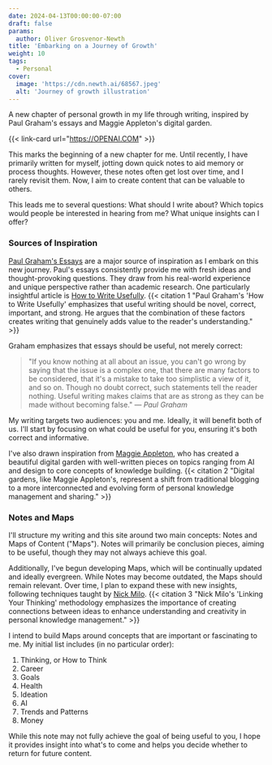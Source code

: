 ```yaml
---
date: 2024-04-13T00:00:00-07:00
draft: false
params:
  author: Oliver Grosvenor-Newth
title: 'Embarking on a Journey of Growth'
weight: 10
tags:
  - Personal
cover:
  image: 'https://cdn.newth.ai/68567.jpeg'
  alt: 'Journey of growth illustration'
---
```


A new chapter of personal growth in my life through writing, inspired by Paul Graham's essays and
Maggie Appleton's digital garden.

{{< link-card url="https://OPENAI.COM" >}}

This marks the beginning of a new chapter for me. Until recently, I have primarily written for
myself, jotting down quick notes to aid memory or process thoughts. However, these notes often get
lost over time, and I rarely revisit them. Now, I aim to create content that can be valuable to
others.

This leads me to several questions: What should I write about? Which topics would people be
interested in hearing from me? What unique insights can I offer?

### Sources of Inspiration

[Paul Graham's Essays](http://www.paulgraham.com/articles.html) are a major source of inspiration as
I embark on this new journey. Paul's essays consistently provide me with fresh ideas and
thought-provoking questions. They draw from his real-world experience and unique perspective rather
than academic research. One particularly insightful article is
[How to Write Usefully](http://www.paulgraham.com/useful.html).
{{< citation 1 "Paul Graham's 'How to Write Usefully' emphasizes that useful writing should be novel, correct, important, and strong. He argues that the combination of these factors creates writing that genuinely adds value to the reader's understanding." >}}

Graham emphasizes that essays should be useful, not merely correct:

> "If you know nothing at all about an issue, you can't go wrong by saying that the issue is a
> complex one, that there are many factors to be considered, that it's a mistake to take too
> simplistic a view of it, and so on. Though no doubt correct, such statements tell the reader
> nothing. Useful writing makes claims that are as strong as they can be made without becoming
> false." — <cite>Paul Graham</cite>

My writing targets two audiences: you and me. Ideally, it will benefit both of us. I'll start by
focusing on what could be useful for you, ensuring it's both correct and informative.

I've also drawn inspiration from [Maggie Appleton](https://maggieappleton.com/), who has created a
beautiful digital garden with well-written pieces on topics ranging from AI and design to core
concepts of knowledge building.
{{< citation 2 "Digital gardens, like Maggie Appleton's, represent a shift from traditional blogging to a more interconnected and evolving form of personal knowledge management and sharing." >}}

### Notes and Maps

I'll structure my writing and this site around two main concepts: Notes and Maps of Content
("Maps"). Notes will primarily be conclusion pieces, aiming to be useful, though they may not always
achieve this goal.

Additionally, I've begun developing Maps, which will be continually updated and ideally evergreen.
While Notes may become outdated, the Maps should remain relevant. Over time, I plan to expand these
with new insights, following techniques taught by [Nick Milo](https://www.nickmilo.com/).
{{< citation 3 "Nick Milo's 'Linking Your Thinking' methodology emphasizes the importance of creating connections between ideas to enhance understanding and creativity in personal knowledge management." >}}

I intend to build Maps around concepts that are important or fascinating to me. My initial list
includes (in no particular order):

1. Thinking, or How to Think
2. Career
3. Goals
4. Health
5. Ideation
6. AI
7. Trends and Patterns
8. Money

While this note may not fully achieve the goal of being useful to you, I hope it provides insight
into what's to come and helps you decide whether to return for future content.
